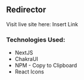 ## Redirector

Visit live site here: Insert Link

### Technologies Used:

- NextJS
- ChakraUI
- NPM - Copy to Clipboard
- React Icons
